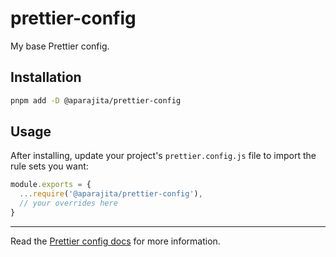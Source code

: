 # prettier-config

My base Prettier config.

## Installation

```sh
pnpm add -D @aparajita/prettier-config
```

## Usage

After installing, update your project's `prettier.config.js` file to import the rule sets you want:

```js
module.exports = {
  ...require('@aparajita/prettier-config'),
  // your overrides here
}
```

---

Read the [Prettier config docs](https://prettier.io) for more information.
